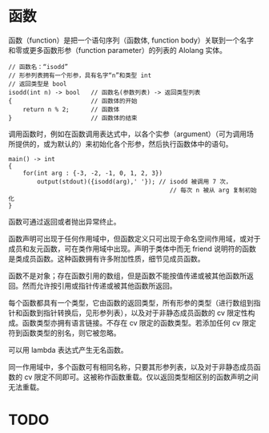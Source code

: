 # 函数
函数（function）是把一个语句序列（函数体, function body）关联到一个名字和零或更多函数形参（function parameter）的列表的 Alolang 实体。

```
// 函数名：“isodd”
// 形参列表拥有一个形参，具有名字“n”和类型 int
// 返回类型是 bool
isodd(int n) -> bool   // 函数名(参数列表) -> 返回类型列表
{                      // 函数体的开始
    return n % 2;      // 函数体
}                      // 函数体的结束
```

调用函数时，例如在函数调用表达式中，以各个实参（argument）（可为调用场所提供的，或为默认的）来初始化各个形参，然后执行函数体中的语句。

```
main() -> int
{
    for(int arg : {-3, -2, -1, 0, 1, 2, 3})
        output(stdout)({isodd(arg),' '}); // isodd 被调用 7 次，
                                             // 每次 n 被从 arg 复制初始化
}
```

函数可通过返回或者抛出异常终止。

函数声明可出现于任何作用域中，但函数定义只可出现于命名空间作用域，或对于成员和友元函数，可在类作用域中出现。声明于类体中而无 friend 说明符的函数是类成员函数。这种函数拥有许多附加性质，细节见成员函数。

函数不是对象；存在函数引用的数组，但是函数不能按值传递或被其他函数所返回。然而允许按引用或指针传递或被其他函数所返回。

每个函数都具有一个类型，它由函数的返回类型，所有形参的类型（进行数组到指针和函数到指针转换后，见形参列表），以及对于非静态成员函数的 cv 限定性构成。函数类型亦拥有语言链接。不存在 cv 限定的函数类型。若添加任何 cv 限定符到函数类型的别名，则它被忽略。


可以用 lambda 表达式产生无名函数。

同一作用域中，多个函数可有相同名称，只要其形参列表，以及对于非静态成员函数的 cv 限定不同即可。这被称作函数重载。仅以返回类型相区别的函数声明之间无法重载。

# TODO